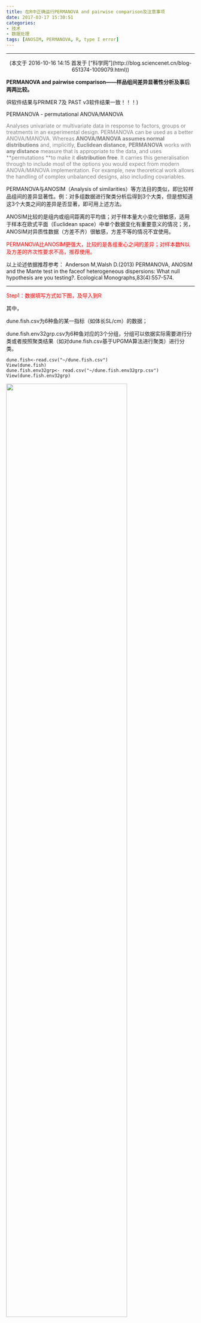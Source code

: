 ```yaml
---
title: 在R中正确运行PERMANOVA and pairwise comparison及注意事项
date: 2017-03-17 15:30:51
categories: 
- 技术
- 数据处理
tags: [ANOSIM, PERMANOVA, R, type I error]
---
```


---

<center>(本文于  2016-10-16 14:15 首发于 [“科学网”](http://blog.sciencenet.cn/blog-651374-1009079.html))</center>



**PERMANOVA  and pairwise comparison——样品组间差异显著性分析及事后两两比较。**

(R软件结果与PRIMER 7及 PAST v3软件结果一致！！！)

PERMANOVA - permutational ANOVA/MANOVA

<font color=grey>Analyses univariate or multivariate data in response to factors, groups or treatments in an experimental design. PERMANOVA can be used as a better ANOVA/MANOVA. Whereas **ANOVA/MANOVA assumes normal distributions** and, implicitly, **Euclidean distance,** **PERMANOVA** works with **any distance** measure that is appropriate to the data, and uses **permutations **to make it **distribution free**. It carries this generalisation through to include most of the options you would expect from modern ANOVA/MANOVA implementation. For example, new theoretical work allows the handling of complex unbalanced designs, also including covariables.</font>



PERMANOVA与ANOSIM（Analysis of similarities）等方法目的类似，即比较样品组间的差异显著性。例：对多组数据进行聚类分析后得到3个大类，但是想知道这3个大类之间的差异是否显著，即可用上述方法。



ANOSIM比较的是组内或组间距离的平均值；对于样本量大小变化很敏感，适用于样本在欧式平面（Euclidean space）中单个数据变化有重要意义的情况；另，ANOSIM对异质性数据（方差不齐）很敏感，方差不等的情况不宜使用。

<font color=red>PERMANOVA比ANOSIM更强大，比较的是各组重心之间的差异；对样本数N以及方差的齐次性要求不高，推荐使用。</font>



以上论述依据推荐参考：
Anderson M,Walsh D.(2013) PERMANOVA, ANOSIM and the Mante test in the faceof heterogeneous dispersions: What null hypothesis are you testing?. Ecological Monographs,83(4):557-574.

---

<font color=red>Step1：数据填写方式如下图，及导入到R</font>


其中，

dune.fish.csv为6种鱼的某一指标（如体长SL/cm）的数据；

dune.fish.env32grp.csv为6种鱼对应的3个分组，分组可以依据实际需要进行分类或者按照聚类结果（如对dune.fish.csv基于UPGMA算法进行聚类）进行分类。

``` dash
dune.fish<-read.csv("~/dune.fish.csv")
View(dune.fish)
dune.fish.env32grp<- read.csv("~/dune.fish.env32grp.csv")
View(dune.fish.env32grp)
```


<img src="http://p1.bpimg.com/567571/f66c3d7d116aef92.jpg" width=80% align=center>

<!-- more -->

下图为dune.fish.backup.csv，仅仅为了方便理解数据含义，在R中不使用。

<img src="http://p1.bpimg.com/567571/f6b0947a4a30b05b.jpg" width=80% align=center>

<font color=red><center># 注意事项一，</center></font>

<font color=red>dune.fish.evn32grp.csv中的factor元素即”Group”的内容：</font>

**①必须按顺序排列，<font color=red>不能乱序</font>**

**②建议使用字母排序，如A，A，B，C，C，etc；<font color=red>不能使用纯数字</font>，如1，1，2，2，3，etc，因为纯数字在R软件中会被认为是只有1个变量，即即使增加类别，df不会改变，为1。**

---

<font color=red>Step2：进行PERMANOVA计算，结果如下图</font>

``` bash
library(vegan)
adonis(dune.fish~ Group,data = dune.fish.env32grp,permutations = 999,method="bray")->ad1
ad1
```

<img src="http://p1.bqimg.com/567571/de5cdea5a6eadeb8.jpg" width=80% align=center>

上图为PERMANOVA计算结果，与PRIMER或PAST 软件结果一致。


本例结果为，GroupA，B，C之间的F-value= 2.9155，p-value = 0.15。

<center><font color=red>注意事项二：</font></center>

**相同数据样本，在PRIMER和R软件中：SS, MS, and F-value结果完全相同，但，每进行一个999次permutations，得到p-value可能会有微小的波动。**

---

<font color=red>Step3：pairwise comparison for PERMANOVA in R software</font>

``` bash
#-------copy pairwise.adonis function code in R -----------
pairwise.adonis <-function(x,factors, sim.method, p.adjust.m)
{
 library(vegan)
 co = as.matrix(combn(unique(factors),2))
 pairs = c()
 F.Model =c()
 R2 = c()
 p.value = c()
 for(elem in 1:ncol(co)){
 ad = adonis(x[factors %in%c(as.character(co[1,elem]),as.character(co[2,elem])),] ~
 factors[factors %in%c(as.character(co[1,elem]),as.character(co[2,elem]))] , method =sim.method);
 pairs =c(pairs,paste(co[1,elem],'vs',co[2,elem]));
 F.Model =c(F.Model,ad$aov.tab[1,4]);
 R2 = c(R2,ad$aov.tab[1,5]);
 p.value = c(p.value,ad$aov.tab[1,6])
 }
 p.adjusted =p.adjust(p.value,method=p.adjust.m)
 pairw.res = data.frame(pairs,F.Model,R2,p.value,p.adjusted)
 return(pairw.res)
}
#-----------end copy-------------

pairwise.adonis(dune.fish, dune.fish.env32grp$Group, sim.method="bray", p.adjust.m= "bonferroni")

( 备忘 adonis( dune.fish~ Group, data = dune.fish.env32grp, permutations = 999, method="bray")->ad1 )
```

运行结果如下图，R软件结果与PRIMER或PAST软件一致

<img src="http://p1.bpimg.com/567571/65cd7c80a1138842.jpg" width=80% align=center>

以上！

代码分享，希望对大家有所帮助。

---

---

<center>**Q & A**</center>

Q[7]yifan1002

您好，我在用Past3的时候遇到了新的问题，当我进行mutivariate-tests-Two-way PERMANOVA分析时，也就是进行双因素permanova时，只能得到因素1和因素2及二者的总的差异是否显著，没有不同处理之间的结果…进行单因permanova时，就能得到不同处理之间的结果。我的理解，是不是因为直接进行双因素两两比较时，容易出错，所以基本上无论哪种软件都没有这种方法，不知您是否有遇到过这种情况~~~

A:

权当我发散一下思维吧：

这个<font color=red>双因素两两比较就是连续不断犯I型错误</font>，软件自己都不好意思了，或者说可能由于这个多重比较的I型错误大家都心知肚明吧，所以在等待世界优秀统计学家解决这个统计问题。PS：分享一个不太相关但很经典的例子：数据集a有两个数字 -2000和-5000，数据集b也有两个数字2000和5000，双尾t检验结果显示p-value>0.05，就是统计显示a和b的均值即-3500和3500无统计学显著差异，欢迎大家思考一下为什么
 
Q[6]yifan1002

好的，谢谢您。因为我有五个处理，两两比较就有十组，之前是分别把两组的数据提起出来单独进行比较，也就是分别进行十次比较，后来用pairwise analysis的结果和我单独比较的结果差别很大，几乎完全不一样，所以也在怀疑pairwise analysis的可靠性，我在研究下PAST3 的用法，非常感谢您~ 

A：不客气！
 
Q[5]梅卫平

ANOSIM 和 PERMANOVA的pairwise analysis声明：“Pairwise tests are not possible in vegan. My understanding is that the non-R software with such tests makes separate pairwise tests using subsets of data with only two levels of a factor in one test. We don't provide that in vegan and have no plans to provide this in the future.”(cited by Jari Oksanen, author of anosim and Adonis{vegan} in R)   https://stat.ethz.ch/pipermail/r-sig-ecology/2013-June/003865.html  

我的理解是 PRIMER等软件对ANOSIM已经PERMANOVA的传统的pairwise analysis其实都是不准确的，R软件{vegan} package的作者Jari Oksanen也不打算提供与PREMER等软件得到相同结果的传统的pairwise 代码，因为这种传统的pairwise显然会增加犯I类错误的概率，不能真实反应两两比较的显著水平。（参考 I 类错误及 II 类错误的描述）
 
Q[4]yifan1002 

您好，有两个问题想请教下，1、'nperm' >= set of all permutations: complete enumeration.
Set of permutations < 'minperm'. Generating entire set.

这个报错您解决了吗，或者这个报错对结果会不会也有影响。2、Step3中，您是把x换成dune.fish，factors换成Group之后就可以运行了吗~~最近也在做这个分析，这个代码特别有用，但运行过程中总是出错。

A：个人<font color=red>不建议对ANOSIM 或 PERMANOVA作所谓的pairwise analysis</font>，因为：例如有三group数据资料，PERMANOVA结果显示 p < 0.05；然后各group数据两两比较一次，则需比较3次，那么比较3次至少有一次犯 I 类错误 的概率就是 alpha' = 1-0.95^3 = 0.1426 > 0.05，即p-value=0.14也会判定并导出结果significant，没有意义的不正确结果。PS：如果一定要pairwise analysis的话，直接用免费的 PAST V3软件就足够用了！Best regards

 
Q[3]

非常有用，能够解决我的数据分析问题！感激！

A：

那就好。不客气
 
Q[2]

感谢！感谢！我试试！最近来沈阳应用生态所做稳定同位素实验，每天都好忙，没及时查看您的留言，再次表示抱歉啊！

A：

您客气了。希望有用。
 
Q[1]梅卫平

本文作者已进行多次反复验证，已经将R软件结果与PRIMER 7 软件和PAST v3 软件进行比较，得出上述结果。欢迎大家自行copy代码，对自己的数据和在R中使用并进行多软件分析比较。



---

<span id="busuanzi_container_page_pv">
<已有 <span id="busuanzi_value_page_pv"></span> 次阅读>
</span>

---


由于本文作者水平有限，文中如有错误之处，欢迎大家批评指正！

① 本文仅代表作者个人观点，不代表任何其它立场，欢迎交流合作！

② 转载与分享请注明：本文源于 http://meiweiping.cn